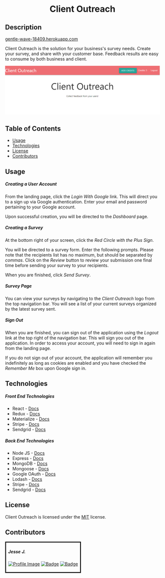 <h1 align="center">Client Outreach</h1>

## Description

[gentle-wave-18409.herokuapp.com](https://gentle-wave-18409.herokuapp.com/)

Client Outreach is the solution for your business's survey needs. Create your survey, and share with your customer base. Feedback results are easy to consume by both business and client.

![Homepage Screen](./docs/homescreen.PNG)

## Table of Contents

- [Usage](#Usage)
- [Technologies](#Technologies)
- [License](#License)
- [Contributors](#Contributors)

## Usage

##### Creating a User Account

From the landing page, click the _Login With Google_ link. This will direct you to a sign up via Google authentication. Enter your email and password pertaining to your Google account.

Upon successful creation, you will be directed to the _Dashboard_ page.

##### Creating a Survey

At the bottom right of your screen, click the _Red Circle with the Plus Sign_.

You will be directed to a survey form. Enter the following prompts. Please note that the recipients list has no maximum, but should be separated by _commas_. Click on the _Review_ button to review your submission one final time before sending your survey to your recipients.

When you are finished, click _Send Survey_.

##### Survey Page

You can view your surveys by navigating to the _Client Outreach_ logo from the top navigation bar. You will see a list of your current surveys organized by the latest survey sent.

##### Sign Out

When you are finished, you can sign out of the application using the _Logout_ link at the top right of the navigation bar. This will sign you out of the application. In order to access your account, you will need to sign in again from the landing page.

If you do not sign out of your account, the application will remember you indefinitely as long as cookies are enabled and you have checked the _Remember Me_ box upon Google sign in.

## Technologies

##### Front End Technologies

- React - [Docs](https://reactjs.org/docs/getting-started.html)
- Redux - [Docs](https://redux.js.org/introduction/getting-started)
- Materialize - [Docs](https://materializecss.com/getting-started.html)
- Stripe - [Docs](https://stripe.com/docs/)
- Sendgrid - [Docs](https://sendgrid.com/docs/)

##### Back End Technologies

- Node JS - [Docs](https://nodejs.org/en/docs/)
- Express - [Docs](https://expressjs.com/)
- MongoDB - [Docs](https://docs.mongodb.com/)
- Mongoose - [Docs](https://mongoosejs.com/docs/api.html)
- Google OAuth - [Docs](https://developers.google.com/identity/protocols/oauth2)
- Lodash - [Docs](https://lodash.com/docs/)
- Stripe - [Docs](https://stripe.com/docs/)
- Sendgrid - [Docs](https://sendgrid.com/docs/)

## License

Client Outreach is licensed under the [MIT](https://opensource.org/licenses/MIT) license.

## Contributors

<table>
<tr>
<td style="border: solid">

##### Jesse J.

<a href="https://github.com/JesseJ713">![Profile Image](https://github.com/JesseJ713.png?size=50)</a>
<a href="https://www.linkedin.com/in/jesse-jackson-atx/">![Badge](https://img.shields.io/badge/LinkedIn--3480eb)</a> <a href="https://github.com/JesseJ713">![Badge](https://img.shields.io/badge/Github--40c256)</a>

</td>
